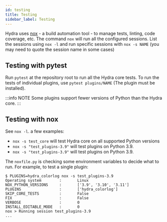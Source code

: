 ```yaml
---
id: testing
title: Testing
sidebar_label: Testing
---
```


Hydra uses [nox](https://github.com/theacodes/nox) - a build automation tool - to manage tests, linting, code coverage, etc.
The command `nox` will run all the configured sessions. List the sessions using `nox -l` and 
run specific sessions with `nox -s NAME` (you may need to quote the session name in some cases)

## Testing with pytest
Run `pytest` at the repository root to run all the Hydra core tests.
To run the tests of individual plugins, use `pytest plugins/NAME` (The plugin must be installed).

:::info NOTE
Some plugins support fewer versions of Python than the Hydra core.
:::

## Testing with nox
See `nox -l`. a few examples:
* `nox -s test_core` will test Hydra core on all supported Python versions
* `nox -s "test_plugins-3.9"` will test plugins on Python 3.9.
* `nox -s "test_plugins-3.9"` will test plugins on Python 3.9.

The `noxfile.py` is checking some environment variables to decide what to run. For example,
to test a single plugin:
```shell {4}
$ PLUGINS=hydra_colorlog nox -s test_plugins-3.9
Operating system        :       Linux
NOX_PYTHON_VERSIONS     :       ['3.9', '3.10', '3.11']
PLUGINS                 :       ['hydra_colorlog']
SKIP_CORE_TESTS         :       False
FIX                     :       False
VERBOSE                 :       0
INSTALL_EDITABLE_MODE   :       0
nox > Running session test_plugins-3.9
...
```

